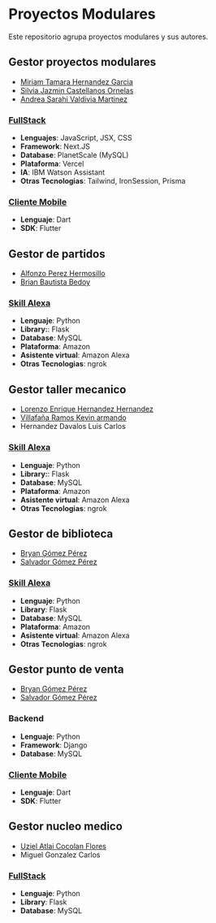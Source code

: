 # Proyectos Modulares

Este repositorio agrupa proyectos modulares y sus autores.

## Gestor proyectos modulares 
- [Miriam Tamara Hernandez Garcia](https://github.com/Miri-HG)
- [Silvia Jazmin Castellanos Ornelas](https://github.com/JazOki)
- [Andrea Sarahi Valdivia Martinez](https://github.com/Andyzki)

### [FullStack](https://github.com/Miri-HG/web_modular3)
- **Lenguajes**: JavaScript, JSX, CSS
- **Framework**: Next.JS
- **Database**: PlanetScale (MySQL)
- **Plataforma**: Vercel
- **IA**: IBM Watson Assistant
- **Otras Tecnologias**: Tailwind, IronSession, Prisma

### [Cliente Mobile](https://github.com/Miri-HG/movil_modular3)
- **Lenguaje**: Dart
- **SDK**: Flutter

## Gestor de partidos
- [Alfonzo Perez Hermosillo](https://github.com/AlfonsoPerezz)
- [Brian Bautista Bedoy](https://github.com/Yodeb)

### [Skill Alexa](https://github.com/Yodeb/Modular_Alexa)
- **Lenguaje**: Python
- **Library:**: Flask
- **Database**: MySQL
- **Plataforma**: Amazon
- **Asistente virtual**: Amazon Alexa
- **Otras Tecnologias**: ngrok

## Gestor taller mecanico
- [Lorenzo Enrique Hernandez Hernandez](https://github.com/ENRIQUE22PRO)
- [Villafaña Ramos Kevin armando](https://github.com/hdz314)
- Hernandez Davalos Luis Carlos

### [Skill Alexa](https://github.com/hdz314/alexa)
- **Lenguaje**: Python
- **Library:**: Flask
- **Database**: MySQL
- **Plataforma**: Amazon
- **Asistente virtual**: Amazon Alexa
- **Otras Tecnologias**: ngrok

## Gestor de biblioteca
- [Bryan Gómez Pérez](https://github.com/BryanSabio)
- [Salvador Gómez Pérez](https://github.com/SalvadorGomezz)

### [Skill Alexa](https://github.com/BryanSabio/Alexa)
- **Lenguaje**: Python
- **Library**: Flask
- **Database**: MySQL
- **Plataforma**: Amazon
- **Asistente virtual**: Amazon Alexa
- **Otras Tecnologias**: ngrok

## Gestor punto de venta
- [Bryan Gómez Pérez](https://github.com/BryanSabio)
- [Salvador Gómez Pérez](https://github.com/SalvadorGomezz)

### Backend
- **Lenguaje**: Python
- **Framework**: Django
- **Database**: MySQL

### [Cliente Mobile](https://github.com/BryanSabio/PrototipoModular3)
- **Lenguaje**: Dart
- **SDK**: Flutter

## Gestor nucleo medico
- [Uziel Atlai Cocolan Flores](https://github.com/ushieru)
- Miguel Gonzalez Carlos
  
### [FullStack](https://github.com/ushieru/nucleo)
- **Lenguaje**: Python
- **Library**: Flask
- **Database**: MySQL
  
